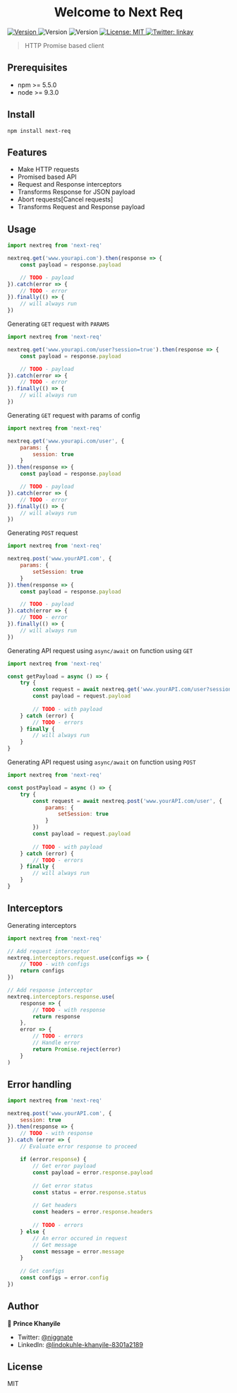 <h1 align="center">Welcome to Next Req </h1>
<p>
    <a href="https://www.npmjs.com/package/next-req" target="_blank">
        <img alt="Version" src="https://img.shields.io/npm/v/next-req.svg">
    </a>
    <img alt="Version" src="https://img.shields.io/badge/npm-%3E%3D5.5.0-blue.svg" />
    <img alt="Version" src="https://img.shields.io/badge/node-%3E%3D9.3.0-blue.svg" />
    <a href="#" target="_blank">
        <img alt="License: MIT" src="https://img.shields.io/badge/License-MIT-yellow.svg" />
    </a>
    <a href="https://twitter.com/linkay" target="_blank">
        <img alt="Twitter: linkay" src="https://img.shields.io/twitter/follow/linkay.svg?style=social" />
    </a>
</p>

> HTTP Promise based client

## Prerequisites

- npm >= 5.5.0
- node >= 9.3.0

## Install

```shell
npm install next-req
```

## Features

- Make HTTP requests
- Promised based API
- Request and Response interceptors
- Transforms Response for JSON payload
- Abort requests[Cancel requests]
- Transforms Request and Response payload

## Usage

```javascript
import nextreq from 'next-req'

nextreq.get('www.yourapi.com').then(response => {
    const payload = response.payload

    // TODO - payload
}).catch(error => {
    // TODO - error
}).finally(() => {
    // will always run
})
```

Generating `GET` request with `PARAMS`
```javascript
import nextreq from 'next-req'

nextreq.get('www.yourapi.com/user?session=true').then(response => {
    const payload = response.payload

    // TODO - payload
}).catch(error => {
    // TODO - error
}).finally(() => {
    // will always run
})
```

Generating `GET` request with params of config
```javascript
import nextreq from 'next-req'

nextreq.get('www.yourapi.com/user', {
    params: {
        session: true
    }
}).then(response => {
    const payload = response.payload

    // TODO - payload
}).catch(error => {
    // TODO - error
}).finally(() => {
    // will always run
})
```

Generating `POST` request
```javascript
import nextreq from 'next-req'

nextreq.post('www.yourAPI.com', {
    params: {
        setSession: true
    }
}).then(response => {
    const payload = response.payload

    // TODO - payload
}).catch(error => {
    // TODO - error
}).finally(() => {
    // will always run
})
```

Generating API request using `async/await` on function using `GET`
```javascript
import nextreq from 'next-req'

const getPayload = async () => {
    try {
        const request = await nextreq.get('www.yourAPI.com/user?session=true')
        const payload = request.payload
        
        // TODO - with payload
    } catch (error) {
        // TODO - errors
    } finally {
        // will always run
    }
}
```

Generating API request using `async/await` on function using `POST`
```javascript
import nextreq from 'next-req'

const postPayload = async () => {
    try {
        const request = await nextreq.post('www.yourAPI.com/user', {
            params: {
                setSession: true
            }
        })
        const payload = request.payload
        
        // TODO - with payload
    } catch (error) {
        // TODO - errors
    } finally {
        // will always run
    }
}
```

## Interceptors

Generating interceptors

```javascript
import nextreq from 'next-req'

// Add request interceptor
nextreq.interceptors.request.use(configs => {
    // TODO - with configs
    return configs
})

// Add response interceptor
nextreq.interceptors.response.use(
    response => {
        // TODO - with response
        return response
    },
    error => {
        // TODO - errors
        // Handle error
        return Promise.reject(error)
    }
)
```

## Error handling
```javascript
import nextreq from 'next-req'

nextreq.post('www.yourAPI.com', {
    session: true
}).then(response => {
    // TODO - with response
}).catch (error => {
    // Evaluate error response to proceed
    
    if (error.response) {
        // Get error payload
        const payload = error.response.payload
        
        // Get error status
        const status = error.response.status
        
        // Get headers
        const headers = error.response.headers
        
        // TODO - errors
    } else {
        // An error occured in request
        // Get message
        const message = error.message
    }
    
    // Get configs
    const configs = error.config
})
```

## Author

👤 **Prince Khanyile**

* Twitter: [@niggnate](https://twitter.com/niggnate)
* LinkedIn: [@lindokuhle-khanyile-8301a2189](https://linkedin.com/in/lindokuhle-khanyile-8301a2189)

## License
MIT
